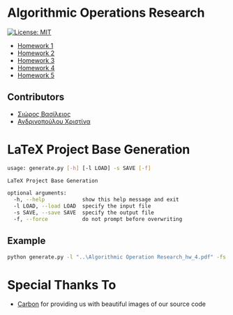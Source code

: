 
# Algorithmic Operations Research

[![License: MIT](https://img.shields.io/badge/License-MIT-yellow.svg)](https://opensource.org/licenses/MIT)

* [Homework 1](Homework_1/homework.pdf)
* [Homework 2](Homework_2/homework.pdf)
* [Homework 3](Homework_3/homework.pdf)
* [Homework 4](Homework_4/homework.pdf)
* [Homework 5](Homework_5/homework.pdf)

## Contributors

* [Σιώρος Βασίλειος](https://github.com/billsioros)
* [Ανδρινοπούλου Χριστίνα](https://github.com/ChristinaAndrinopoyloy)

# LaTeX Project Base Generation

```bash
usage: generate.py [-h] [-l LOAD] -s SAVE [-f]

LaTeX Project Base Generation

optional arguments:
  -h, --help            show this help message and exit
  -l LOAD, --load LOAD  specify the input file
  -s SAVE, --save SAVE  specify the output file
  -f, --force           do not prompt before overwriting
```

## Example

```bash
python generate.py -l "..\Algorithmic Operation Research_hw_4.pdf" -fs .\Homework_4\homework.tex
```

# Special Thanks To

* [Carbon](https://carbon.now.sh/) for providing us with beautiful images of our source code


